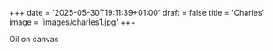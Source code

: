 +++
date = '2025-05-30T19:11:39+01:00'
draft = false
title = 'Charles'
image = 'images/charles1.jpg'
+++

Oil on canvas